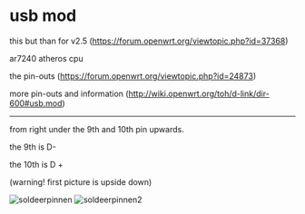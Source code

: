 usb mod
==============
this but than for v2.5 (https://forum.openwrt.org/viewtopic.php?id=37368)

ar7240 atheros cpu

the pin-outs (https://forum.openwrt.org/viewtopic.php?id=24873)

more pin-outs and information (http://wiki.openwrt.org/toh/d-link/dir-600#usb.mod)

---------------
from right under the 9th and 10th pin upwards.

the 9th is D-

the 10th is D +

(warning! first picture is upside down)

![soldeerpinnen](http://wiki.openwrt.org/_media/toh/d-link/ar72xx_usb_mod_solder_points.jpg?cache=)
![soldeerpinnen2](http://spejlickari.wz.cz/public/galerie/heap/AR7240.JPG)

